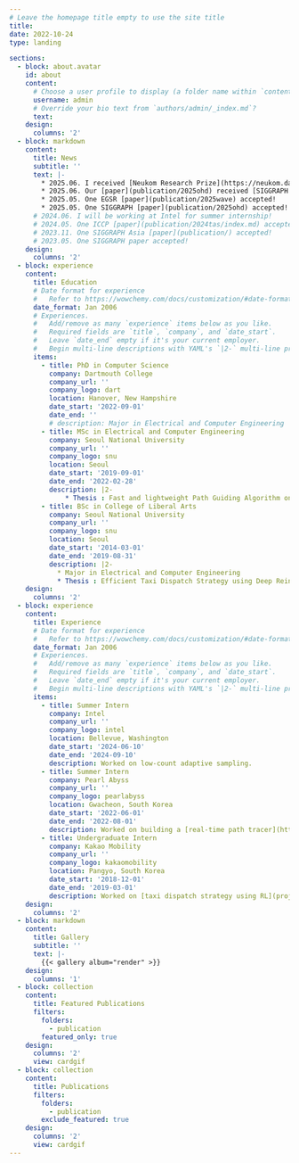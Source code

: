 ```yaml
---
# Leave the homepage title empty to use the site title
title:
date: 2022-10-24
type: landing

sections:
  - block: about.avatar
    id: about
    content:
      # Choose a user profile to display (a folder name within `content/authors/`)
      username: admin
      # Override your bio text from `authors/admin/_index.md`?
      text:
    design:
      columns: '2'
  - block: markdown
    content:
      title: News
      subtitle: ''
      text: |-
        * 2025.06. I received [Neukom Research Prize](https://neukom.dartmouth.edu/research/neukom-research-prizes/2025-research-prize-winners) (2nd prize)
        * 2025.06. Our [paper](publication/2025ohd) received [SIGGRAPH 🏆Honorable mention](https://blog.siggraph.org/2025/06/siggraph-2025-technical-papers-awards-best-papers-honorable-mentions-and-test-of-time.html/)!
        * 2025.05. One EGSR [paper](publication/2025wave) accepted!
        * 2025.05. One SIGGRAPH [paper](publication/2025ohd) accepted!
      # 2024.06. I will be working at Intel for summer internship!
      # 2024.05. One ICCP [paper](publication/2024tas/index.md) accepted!
      # 2023.11. One SIGGRAPH Asia [paper](publication/) accepted!
      # 2023.05. One SIGGRAPH paper accepted!
    design:
      columns: '2'
  - block: experience
    content:
      title: Education
      # Date format for experience
      #   Refer to https://wowchemy.com/docs/customization/#date-format
      date_format: Jan 2006
      # Experiences.
      #   Add/remove as many `experience` items below as you like.
      #   Required fields are `title`, `company`, and `date_start`.
      #   Leave `date_end` empty if it's your current employer.
      #   Begin multi-line descriptions with YAML's `|2-` multi-line prefix.
      items:
        - title: PhD in Computer Science
          company: Dartmouth College
          company_url: ''
          company_logo: dart
          location: Hanover, New Hampshire
          date_start: '2022-09-01'
          date_end: ''
          # description: Major in Electrical and Computer Engineering
        - title: MSc in Electrical and Computer Engineering
          company: Seoul National University
          company_url: ''
          company_logo: snu
          location: Seoul
          date_start: '2019-09-01'
          date_end: '2022-02-28'
          description: |2-
              * Thesis : Fast and lightweight Path Guiding Algorithm on GPU
        - title: BSc in College of Liberal Arts
          company: Seoul National University
          company_url: ''
          company_logo: snu
          location: Seoul
          date_start: '2014-03-01'
          date_end: '2019-08-31'
          description: |2-
            * Major in Electrical and Computer Engineering
            * Thesis : Efficient Taxi Dispatch Strategy using Deep Reinforcement Learning
    design:
      columns: '2'
  - block: experience
    content:
      title: Experience
      # Date format for experience
      #   Refer to https://wowchemy.com/docs/customization/#date-format
      date_format: Jan 2006
      # Experiences.
      #   Add/remove as many `experience` items below as you like.
      #   Required fields are `title`, `company`, and `date_start`.
      #   Leave `date_end` empty if it's your current employer.
      #   Begin multi-line descriptions with YAML's `|2-` multi-line prefix.
      items:
        - title: Summer Intern
          company: Intel
          company_url: ''
          company_logo: intel
          location: Bellevue, Washington
          date_start: '2024-06-10'
          date_end: '2024-09-10'
          description: Worked on low-count adaptive sampling.
        - title: Summer Intern
          company: Pearl Abyss
          company_url: ''
          company_logo: pearlabyss
          location: Gwacheon, South Korea
          date_start: '2022-06-01'
          date_end: '2022-08-01'
          description: Worked on building a [real-time path tracer](https://github.com/juhyeonkim95/DXRPathTracer).
        - title: Undergraduate Intern
          company: Kakao Mobility
          company_url: ''
          company_logo: kakaomobility
          location: Pangyo, South Korea
          date_start: '2018-12-01'
          date_end: '2019-03-01'
          description: Worked on [taxi dispatch strategy using RL](projects/2021taxi).
    design:
      columns: '2'
  - block: markdown
    content:
      title: Gallery
      subtitle: ''
      text: |-
        {{< gallery album="render" >}}
    design:
      columns: '1'
  - block: collection
    content:
      title: Featured Publications
      filters:
        folders:
          - publication
        featured_only: true
    design:
      columns: '2'
      view: cardgif
  - block: collection
    content:
      title: Publications
      filters:
        folders:
          - publication
        exclude_featured: true
    design:
      columns: '2'
      view: cardgif
---
```

